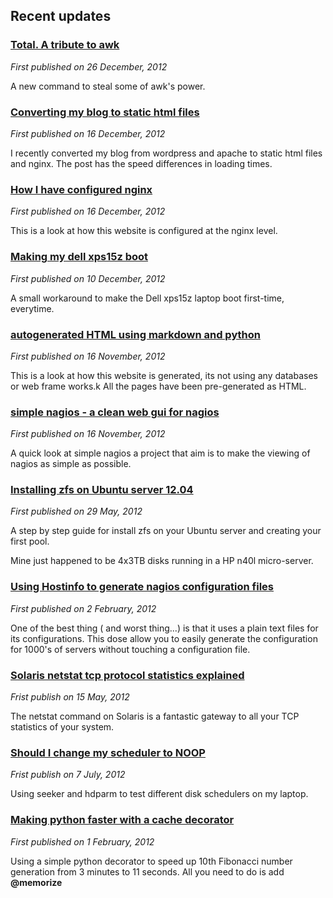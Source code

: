 Recent updates
-----------------

### [Total. A tribute to awk](total_a_tribute_to_awk.html)
*First published on 26 December, 2012*

A new command to steal some of awk's power.

### [Converting my blog to static html files](speed_difference_converting_wordpress_to_static_html.html)
*First published on 16 December, 2012*

I recently converted my blog from wordpress and apache to static html files and nginx.
The post has the speed differences in loading times.


### [How I have configured nginx](how_I_have_configured_nginx.html)
*First published on 16 December, 2012*

This is a look at how this website is configured at the nginx level.

### [Making my dell xps15z boot](making_the_dell_xps15z_boot_3.2.0-34.html)
*First published on 10 December, 2012*

A small workaround to make the Dell xps15z laptop boot first-time, everytime.


### [autogenerated HTML using markdown and python](autogenerated_html_using_markdown_and_python.html)
*First published on 16 November, 2012*

This is a look at how this website is generated, its not using any databases or web frame works.k
All the pages have been pre-generated as HTML. 

### [simple nagios - a clean web gui for nagios](simple_nagios.html)
*First published on 16 November, 2012*

A quick look at simple nagios a project that aim is to make the viewing of nagios as simple as possible.

### [Installing zfs on Ubuntu server 12.04](installing_zfs_on_ubuntu_1204_n40l.html)
*First published on 29 May, 2012*

A step by step guide for install zfs on your Ubuntu server and creating your first pool. 

Mine just happened to be 4x3TB disks running in a HP n40l micro-server.


### [Using Hostinfo to generate nagios configuration files](using_hostinfo_to_generate_nagios_configuration.html)
*First published on 2 February, 2012*

One of the best thing ( and worst thing...) is that it uses a plain text files for its configurations. 
This dose allow you to easily generate the configuration for 1000's of servers without touching a configuration file.

### [Solaris netstat tcp protocol statistics explained](solaris_netstat_tcp_protocol_statistics_explained.html)
*Frist publish on 15 May, 2012*

The netstat command on Solaris is a fantastic gateway to all your TCP statistics of your system.

### [Should I change my scheduler to NOOP](should_i_change_my_disk_scheduler_to_use_NOOP.html)
*Frist publish on 7 July, 2012*

Using seeker and hdparm to test different disk schedulers on my laptop.

### [Making python faster with a cache decorator ](a_simple_example_using_a_python_cache_decorator.html)
*First published on 1 February, 2012*

Using a simple python decorator to speed up 10th Fibonacci number generation from 3 minutes to 11 seconds.
All you need to do is add __@memorize__